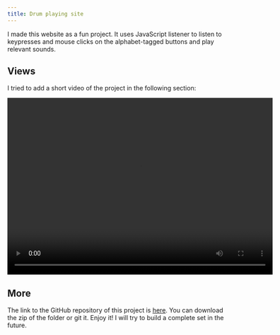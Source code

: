 ```yaml
---
title: Drum playing site
---
```


I made this website as a fun project. It uses JavaScript listener to listen to keypresses and mouse clicks on the alphabet-tagged buttons and play relevant sounds.

<!--more-->

## Views

I tried to add a short video of the project in the following section:

<video width="600" height="400" autoplay>
  <source src="/portfolio/theme/img/drum.mp4" type="video/mp4">
Your browser does not support the video tag.
</video>

## More

The link to the GitHub repository of this project is [here](https://github.com/Abdus-Samee/PlayDrum). You can download the zip of the folder or git it. Enjoy it! I will try to build a complete set in the future.
